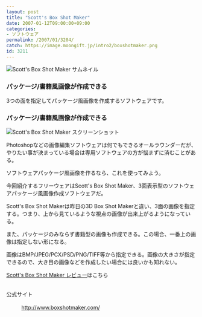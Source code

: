 ```yaml
---
layout: post
title: "Scott's Box Shot Maker"
date: 2007-01-12T09:00:00+09:00
categories:
- ソフトウェア
permalink: /2007/01/3204/
catch: https://image.moongift.jp/intro2/boxshotmaker.png
id: 3211
---
```

 ![Scott's Box Shot Maker サムネイル](https://image.moongift.jp/intro2/boxshotmaker.t.png "Scott's Box Shot Maker サムネイル")
  

### パッケージ/書籍風画像が作成できる
  
3つの面を指定してパッケージ風画像を作成するソフトウェアです。  
<!--more-->  

### パッケージ/書籍風画像が作成できる
  

![Scott's Box Shot Maker スクリーンショット](https://image.moongift.jp/intro2/boxshotmaker.png "Scott's Box Shot Maker スクリーンショット")

  

Photoshopなどの画像編集ソフトウェアは何でもできるオールラウンダーだが、やりたい事が決まっている場合は専用ソフトウェアの方が悩まずに済むことがある。

  

ソフトウェアパッケージ風画像を作るなら、これを使ってみよう。

  

今回紹介するフリーウェアはScott's Box Shot Maker、3面表示型のソフトウェアパッケージ風画像作成ソフトウェアだ。

  

Scott's Box Shot Makerは昨日の3D Box Shot Makerと違い、3面の画像を指定する。つまり、上から見ているような視点の画像が出来上がるようになっている。

  

また、パッケージのみならず書籍型の画像も作成できる。この場合、一番上の画像は指定しない形になる。

  

画像はBMP/JPEG/PCX/PSD/PNG/TIFF等から指定できる。画像の大きさが指定できるので、大き目の画像などを作成したい場合には良いかも知れない。

  

[Scott's Box Shot Maker レビュー](http://fw.moongift.jp/review/i-3215.html)はこちら

  
<dl>
<br><dt>公式サイト</dt>
<br><dd><a href="http://www.boxshotmaker.com/" target="_blank">http://www.boxshotmaker.com/</a></dd>
<br>
</dl>
